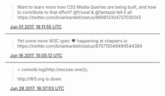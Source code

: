 > Want to learn more how CSS Media Queries are being built, and how to contribute to that effort? @frivoal &amp; @fantasai tell it all https://twitter\.com/briankardell/status/869912304737030145

<img src="../media/tweet.ico" width="12" /> [Jun 01 2017, 16:11:55 UTC](https://twitter.com/w3cdevs/status/870311960159674368)

----

> Yet some more W3C spec ♥ happening at chapters\.io https://twitter\.com/briankardell/status/875715049494544384

<img src="../media/tweet.ico" width="12" /> [Jun 16 2017, 15:05:12 UTC](https://twitter.com/w3cdevs/status/875730987346530304)

----

> &gt; console\.log\(http://excuse\.one\(\)\);  
>   
> http://W3\.org is down

<img src="../media/tweet.ico" width="12" /> [Jun 28 2017, 16:37:03 UTC](https://twitter.com/w3cdevs/status/880102756455002112)